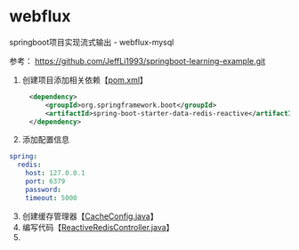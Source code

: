# webflux
springboot项目实现流式输出 - webflux-mysql

参考：
    https://github.com/JeffLi1993/springboot-learning-example.git


1. 创建项目添加相关依赖【[pom.xml](..%2F..%2F..%2F..%2F..%2F..%2F..%2Fpom.xml)】
```xml
     <dependency>
         <groupId>org.springframework.boot</groupId>
         <artifactId>spring-boot-starter-data-redis-reactive</artifactId>
     </dependency>
```
2. 添加配置信息
```yaml
spring:
  redis:
    host: 127.0.0.1
    port: 6379
    password:
    timeout: 5000
```
3. 创建缓存管理器【[CacheConfig.java](CacheConfig.java)】
4. 编写代码【[ReactiveRedisController.java](ReactiveRedisController.java)】
3. 
